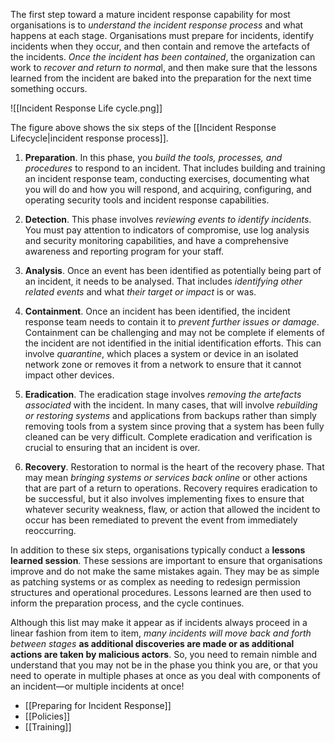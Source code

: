 
The first step toward a mature incident response capability for most organisations is to *understand the incident response process* and what happens at each stage. Organisations must prepare for incidents, identify incidents when they occur, and then contain and remove the artefacts of the incidents. *Once the incident has been contained*, the organization can work to *recover and return to norma*l, and then make sure that the lessons learned from the incident are baked into the preparation for the next time something occurs.

![[Incident Response Life cycle.png]]

The figure above shows the six steps of the [[Incident Response Lifecycle|incident response process]].

1. **Preparation**. In this phase, you *build the tools, processes, and procedures* to respond to an incident. That includes building and training an incident response team, conducting exercises, documenting what you will do and how you will respond, and acquiring, configuring, and operating security tools and incident response capabilities.
   
2. **Detection**. This phase involves *reviewing events to identify incidents*. You must pay attention to indicators of compromise, use log analysis and security monitoring capabilities, and have a comprehensive awareness and reporting program for your staff.
   
3. **Analysis**. Once an event has been identified as potentially being part of an incident, it needs to be analysed. That includes *identifying other related events* and what *their target or impact* is or was.
   
4. **Containment**. Once an incident has been identified, the incident response team needs to contain it to *prevent further issues or damage*. Containment can be challenging and may not be complete if elements of the incident are not identified in the initial identification efforts. This can involve *quarantine*, which places a system or device in an isolated network zone or removes it from a network to ensure that it cannot impact other devices.
   
5. **Eradication**. The eradication stage involves *removing the artefacts associated* with the incident. In many cases, that will involve *rebuilding or restoring systems* and applications from backups rather than simply removing tools from a system since proving that a system has been fully cleaned can be very difficult. Complete eradication and verification is crucial to ensuring that an incident is over.
   
6. **Recovery**. Restoration to normal is the heart of the recovery phase. That may mean *bringing systems or services back online* or other actions that are part of a return to operations. Recovery requires eradication to be successful, but it also involves implementing fixes to ensure that whatever security weakness, flaw, or action that allowed the incident to occur has been remediated to prevent the event from immediately reoccurring.

In addition to these six steps, organisations typically conduct a **lessons learned session**. These sessions are important to ensure that organisations improve and do not make the same mistakes again. They may be as simple as patching systems or as complex as needing to redesign permission structures and operational procedures. Lessons learned are then used to inform the preparation process, and the cycle continues.

Although this list may make it appear as if incidents always proceed in a linear fashion from item to item, *many incidents will move back and forth between stages* **as additional discoveries are made or as additional actions are taken by malicious actors**. So, you need to remain nimble and understand that you may not be in the phase you think you are, or that you need to operate in multiple phases at once as you deal with components of an incident—or multiple incidents at once!

- [[Preparing for Incident Response]]
- [[Policies]]
- [[Training]]